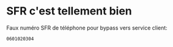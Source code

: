 # SFR c'est tellement bien

Faux numéro SFR de téléphone pour bypass vers service client:

	0601020304
